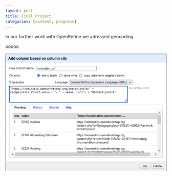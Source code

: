 ```yaml
---
layout: post
title: Final Project
categories: [content, progress]
---
```

In our further work with OpenRefine we adressed geocoding. 
<!--more-->
ooooo

![screenshot of the command window to generate an url for automation of geodata collection](https://raw.githubusercontent.com/itspepps/itspepps.github.io/main/assets/image/Screenshot_15.png)
